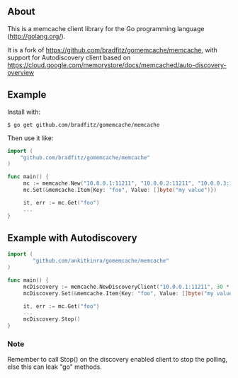 ## About

This is a memcache client library for the Go programming language
(http://golang.org/).

It is a fork of https://github.com/bradfitz/gomemcache/memcache, 
with support for Autodiscovery client based on https://cloud.google.com/memorystore/docs/memcached/auto-discovery-overview

## Example

Install with:

```shell
$ go get github.com/bradfitz/gomemcache/memcache
```

Then use it like:

```go
import (
    "github.com/bradfitz/gomemcache/memcache"
)

func main() {
     mc := memcache.New("10.0.0.1:11211", "10.0.0.2:11211", "10.0.0.3:11212")
     mc.Set(&memcache.Item{Key: "foo", Value: []byte("my value")})

     it, err := mc.Get("foo")
     ...
}
```

## Example with Autodiscovery

```go
import (
        "github.com/ankitkinra/gomemcache/memcache"
)

func main() {
     mcDiscovery := memcache.NewDiscoveryClient("10.0.0.1:11211", 30 * time.Second)
     mcDiscovery.Set(&memcache.Item{Key: "foo", Value: []byte("my value")})

     it, err := mc.Get("foo")
     ...
     mcDiscovery.Stop()
}
```

### Note
Remember to call Stop() on the discovery enabled client to stop the polling, else this can leak "go" methods.

